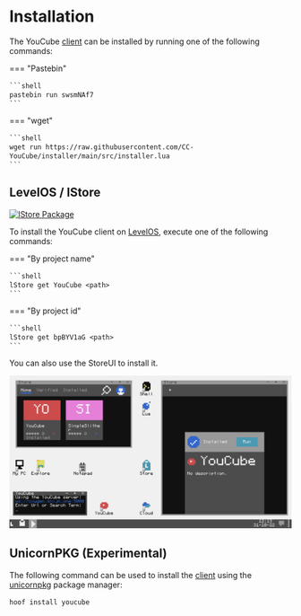 # Installation

The YouCube [client] can be installed by running one of the following commands:

=== "Pastebin"

    ```shell
    pastebin run swsmNAf7
    ```

=== "wget"

    ```shell
    wget run https://raw.githubusercontent.com/CC-YouCube/installer/main/src/installer.lua
    ```

## LevelOS / lStore

[![lStore Package]](https://github.com/CC-YouCube/client/actions/workflows/lstore-put.yml)

To install the YouCube client on [LevelOS], execute one of the following commands:

=== "By project name"

    ```shell
    lStore get YouCube <path>
    ```

=== "By project id"

    ```shell
    lStore get bpBYV1aG <path>
    ```

You can also use the StoreUI to install it.

![preview]

## UnicornPKG (Experimental)

The following command can be used to install the [client] using the [unicornpkg] package manager:

```shell
hoof install youcube
```

[unicornpkg]: https://unicornpkg.madefor.cc
[preview]: /assets/levelos.png
[LevelOS]: https://discord.com/invite/vBsjGqy99U
[client]: https://github.com/CC-YouCube/client
[lStore Package]: https://img.shields.io/github/actions/workflow/status/CC-YouCube/client/lstore-put.yml?branch=main&label=lStore%20Package&logo=github&style=for-the-badge
